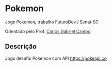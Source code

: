 # Pokemon
Jogo Pokemon,  trabalho FuturoDev / Senai-SC

Orientado pelo Prof. [Carlos Gabriel Campo](https://github.com/carlosgabrielcampo)

## Descrição

Jogo desafio Pokemon com API https://pokeapi.co
